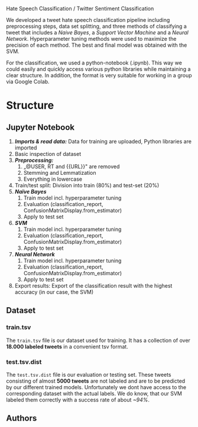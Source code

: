 Hate Speech Classification / Twitter Sentiment Classification

We developed a tweet hate speech classification pipeline including preprocessing steps, data set splitting, and three methods of classifying a tweet that includes a _Naive Bayes_, a _Support Vector Machine_ and a _Neural Network_. Hyperparameter tuning methods were used to maximize the precision of each method. The best and final model was obtained with the SVM.

For the classification, we used a python-notebook (.ipynb). This way we could easily and quickly access various python libraries while maintaining a clear structure. In addition, the format is very suitable for working in a group via Google Colab.

# Structure

## Jupyter Notebook

1. **_Imports & read data:_** Data for training are uploaded, Python libraries are imported
2. Basic inspection of dataset
3. **_Preprocessing:_**
   1. „@USER, RT and {{URL}}" are removed
   2. Stemming and Lemmatization
   3. Everything in lowercase
4. Train/test split: Division into train (80%) and test-set (20%)
5. **_Naïve Bayes_**
   1. Train model incl. hyperparameter tuning
   2. Evaluation (classification_report, ConfusionMatrixDisplay.from_estimator)
   3. Apply to test set
6. **_SVM_**
   1. Train model incl. hyperparameter tuning
   2. Evaluation (classification_report, ConfusionMatrixDisplay.from_estimator)
   3. Apply to test set
7. **_Neural Network_**
   1. Train model incl. hyperparameter tuning
   2. Evaluation (classification_report, ConfusionMatrixDisplay.from_estimator)
   3. Apply to test set
8. Export results: Export of the classification result with the highest accuracy (in our case, the SVM)

## Dataset

### train.tsv

The `train.tsv` file is our dataset used for training. It has a collection of over **18.000 labeled tweets** in a convenient tsv format.

### test.tsv.dist

The `test.tsv.dist` file is our evaluation or testing set. These tweets consisting of almost **5000 tweets** are not labeled and are to be predicted by our different trained models. Unfortunately we dont have access to the corresponding dataset with the actual labels. We do know, that our SVM labeled them correctly with a success rate of about _~94%_.

## Authors
